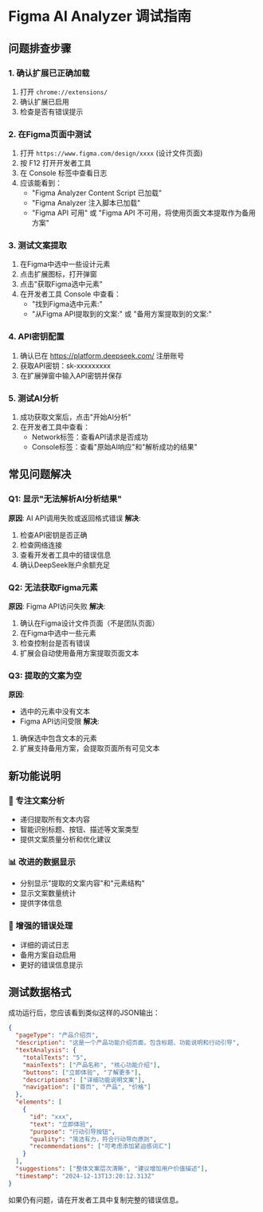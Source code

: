 # Figma AI Analyzer 调试指南

## 问题排查步骤

### 1. 确认扩展已正确加载
1. 打开 `chrome://extensions/`
2. 确认扩展已启用
3. 检查是否有错误提示

### 2. 在Figma页面中测试
1. 打开 `https://www.figma.com/design/xxxx` (设计文件页面)
2. 按 F12 打开开发者工具
3. 在 Console 标签中查看日志
4. 应该能看到：
   - "Figma Analyzer Content Script 已加载"
   - "Figma Analyzer 注入脚本已加载"
   - "Figma API 可用" 或 "Figma API 不可用，将使用页面文本提取作为备用方案"

### 3. 测试文案提取
1. 在Figma中选中一些设计元素
2. 点击扩展图标，打开弹窗
3. 点击"获取Figma选中元素"
4. 在开发者工具 Console 中查看：
   - "找到Figma选中元素:" 
   - "从Figma API提取到的文案:" 或 "备用方案提取到的文案:"

### 4. API密钥配置
1. 确认已在 https://platform.deepseek.com/ 注册账号
2. 获取API密钥：sk-xxxxxxxxx
3. 在扩展弹窗中输入API密钥并保存

### 5. 测试AI分析
1. 成功获取文案后，点击"开始AI分析"
2. 在开发者工具中查看：
   - Network标签：查看API请求是否成功
   - Console标签：查看"原始AI响应"和"解析成功的结果"

## 常见问题解决

### Q1: 显示"无法解析AI分析结果"
**原因**: AI API调用失败或返回格式错误
**解决**:
1. 检查API密钥是否正确
2. 检查网络连接
3. 查看开发者工具中的错误信息
4. 确认DeepSeek账户余额充足

### Q2: 无法获取Figma元素
**原因**: Figma API访问失败
**解决**:
1. 确认在Figma设计文件页面（不是团队页面）
2. 在Figma中选中一些元素
3. 检查控制台是否有错误
4. 扩展会自动使用备用方案提取页面文本

### Q3: 提取的文案为空
**原因**: 
- 选中的元素中没有文本
- Figma API访问受限
**解决**:
1. 确保选中包含文本的元素
2. 扩展支持备用方案，会提取页面所有可见文本

## 新功能说明

### 🎯 专注文案分析
- 递归提取所有文本内容
- 智能识别标题、按钮、描述等文案类型
- 提供文案质量分析和优化建议

### 📊 改进的数据显示
- 分别显示"提取的文案内容"和"元素结构"
- 显示文案数量统计
- 提供字体信息

### 🔧 增强的错误处理
- 详细的调试日志
- 备用方案自动启用
- 更好的错误信息提示

## 测试数据格式

成功运行后，您应该看到类似这样的JSON输出：

```json
{
  "pageType": "产品介绍页",
  "description": "这是一个产品功能介绍页面，包含标题、功能说明和行动引导",
  "textAnalysis": {
    "totalTexts": "5",
    "mainTexts": ["产品名称", "核心功能介绍"],
    "buttons": ["立即体验", "了解更多"],
    "descriptions": ["详细功能说明文案"],
    "navigation": ["首页", "产品", "价格"]
  },
  "elements": [
    {
      "id": "xxx",
      "text": "立即体验",
      "purpose": "行动引导按钮",
      "quality": "简洁有力，符合行动导向原则",
      "recommendations": ["可考虑添加紧迫感词汇"]
    }
  ],
  "suggestions": ["整体文案层次清晰", "建议增加用户价值描述"],
  "timestamp": "2024-12-13T13:20:12.313Z"
}
```

如果仍有问题，请在开发者工具中复制完整的错误信息。 
